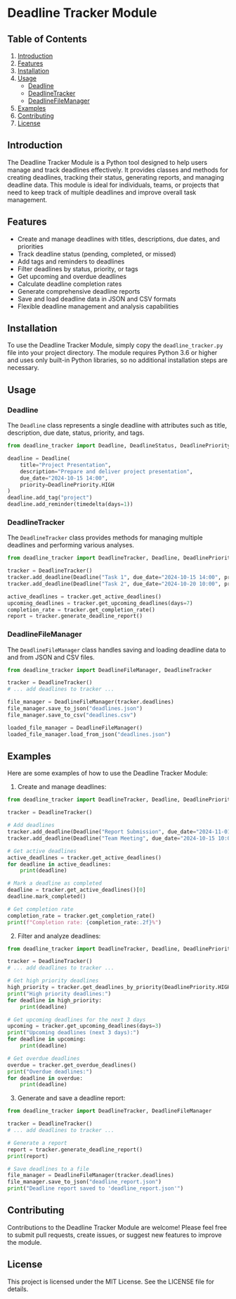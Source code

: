 # Deadline Tracker Module

## Table of Contents
1. [Introduction](#introduction)
2. [Features](#features)
3. [Installation](#installation)
4. [Usage](#usage)
   - [Deadline](#deadline)
   - [DeadlineTracker](#deadlinetracker)
   - [DeadlineFileManager](#deadlinefilemanager)
5. [Examples](#examples)
6. [Contributing](#contributing)
7. [License](#license)

## Introduction

The Deadline Tracker Module is a Python tool designed to help users manage and track deadlines effectively. It provides classes and methods for creating deadlines, tracking their status, generating reports, and managing deadline data. This module is ideal for individuals, teams, or projects that need to keep track of multiple deadlines and improve overall task management.

## Features

- Create and manage deadlines with titles, descriptions, due dates, and priorities
- Track deadline status (pending, completed, or missed)
- Add tags and reminders to deadlines
- Filter deadlines by status, priority, or tags
- Get upcoming and overdue deadlines
- Calculate deadline completion rates
- Generate comprehensive deadline reports
- Save and load deadline data in JSON and CSV formats
- Flexible deadline management and analysis capabilities

## Installation

To use the Deadline Tracker Module, simply copy the `deadline_tracker.py` file into your project directory. The module requires Python 3.6 or higher and uses only built-in Python libraries, so no additional installation steps are necessary.

## Usage

### Deadline

The `Deadline` class represents a single deadline with attributes such as title, description, due date, status, priority, and tags.

```python
from deadline_tracker import Deadline, DeadlineStatus, DeadlinePriority

deadline = Deadline(
    title="Project Presentation",
    description="Prepare and deliver project presentation",
    due_date="2024-10-15 14:00",
    priority=DeadlinePriority.HIGH
)
deadline.add_tag("project")
deadline.add_reminder(timedelta(days=1))
```

### DeadlineTracker

The `DeadlineTracker` class provides methods for managing multiple deadlines and performing various analyses.

```python
from deadline_tracker import DeadlineTracker, Deadline, DeadlinePriority

tracker = DeadlineTracker()
tracker.add_deadline(Deadline("Task 1", due_date="2024-10-15 14:00", priority=DeadlinePriority.HIGH))
tracker.add_deadline(Deadline("Task 2", due_date="2024-10-20 10:00", priority=DeadlinePriority.MEDIUM))

active_deadlines = tracker.get_active_deadlines()
upcoming_deadlines = tracker.get_upcoming_deadlines(days=7)
completion_rate = tracker.get_completion_rate()
report = tracker.generate_deadline_report()
```

### DeadlineFileManager

The `DeadlineFileManager` class handles saving and loading deadline data to and from JSON and CSV files.

```python
from deadline_tracker import DeadlineFileManager, DeadlineTracker

tracker = DeadlineTracker()
# ... add deadlines to tracker ...

file_manager = DeadlineFileManager(tracker.deadlines)
file_manager.save_to_json("deadlines.json")
file_manager.save_to_csv("deadlines.csv")

loaded_file_manager = DeadlineFileManager()
loaded_file_manager.load_from_json("deadlines.json")
```

## Examples

Here are some examples of how to use the Deadline Tracker Module:

1. Create and manage deadlines:

```python
from deadline_tracker import DeadlineTracker, Deadline, DeadlinePriority

tracker = DeadlineTracker()

# Add deadlines
tracker.add_deadline(Deadline("Report Submission", due_date="2024-11-01 17:00", priority=DeadlinePriority.HIGH))
tracker.add_deadline(Deadline("Team Meeting", due_date="2024-10-15 10:00", priority=DeadlinePriority.MEDIUM))

# Get active deadlines
active_deadlines = tracker.get_active_deadlines()
for deadline in active_deadlines:
    print(deadline)

# Mark a deadline as completed
deadline = tracker.get_active_deadlines()[0]
deadline.mark_completed()

# Get completion rate
completion_rate = tracker.get_completion_rate()
print(f"Completion rate: {completion_rate:.2f}%")
```

2. Filter and analyze deadlines:

```python
from deadline_tracker import DeadlineTracker, Deadline, DeadlinePriority

tracker = DeadlineTracker()
# ... add deadlines to tracker ...

# Get high priority deadlines
high_priority = tracker.get_deadlines_by_priority(DeadlinePriority.HIGH)
print("High priority deadlines:")
for deadline in high_priority:
    print(deadline)

# Get upcoming deadlines for the next 3 days
upcoming = tracker.get_upcoming_deadlines(days=3)
print("Upcoming deadlines (next 3 days):")
for deadline in upcoming:
    print(deadline)

# Get overdue deadlines
overdue = tracker.get_overdue_deadlines()
print("Overdue deadlines:")
for deadline in overdue:
    print(deadline)
```

3. Generate and save a deadline report:

```python
from deadline_tracker import DeadlineTracker, DeadlineFileManager

tracker = DeadlineTracker()
# ... add deadlines to tracker ...

# Generate a report
report = tracker.generate_deadline_report()
print(report)

# Save deadlines to a file
file_manager = DeadlineFileManager(tracker.deadlines)
file_manager.save_to_json("deadline_report.json")
print("Deadline report saved to 'deadline_report.json'")
```

## Contributing

Contributions to the Deadline Tracker Module are welcome! Please feel free to submit pull requests, create issues, or suggest new features to improve the module.

## License

This project is licensed under the MIT License. See the LICENSE file for details.